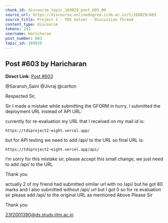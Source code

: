 ```yaml
---
chunk_id: discourse_topic_169029_post_603_00
source_url: https://discourse.onlinedegree.iitm.ac.in/t/169029/603
source_title: Project 2 - TDS Solver - Discussion Thread
content_type: discourse
tokens: 241
username: Haricharan
post_number: 603
topic_id: 169029
---
```


## Post #603 by Haricharan

**Direct Link**: [Post #603](https://discourse.onlinedegree.iitm.ac.in/t/169029/603)

@Saransh_Saini @Jivraj @carlton

Respected Sir,

Sir I made a mistake while submitting the GFORM in hurry, I submitted the deployment URL instead of API URL:

currently for re-evaluation my URL that I received on my mail id is:

`https://tdsproject2-eight.vercel.app/`

but for API testing we need to add /api/ to the URL so final URL is:

`https://tdsproject2-eight.vercel.app/api/`

I’m sorry for this mistake sir, please accept this small change, we just need to add /api/ to the URL

Thank you

actually 2 of my friend had submitted similar url with no /api/ but he got 80 marks and I also submitted without /api/ url but I got 0 so for re evaluation sir please add /api/ to the original URL as mentioned Above Please Sir

Thank you

23f2001390@ds.study.iitm.ac.in
